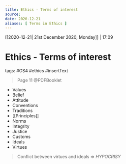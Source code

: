 ```yaml
---
title: Ethics - Terms of interest
source:
date: 2020-12-21
aliases: [ Terms in Ethics ]
---
```

[[2020-12-21| 21st December 2020, Monday]] | 17:09

# Ethics - Terms of interest
tags: #GS4 #ethics #insertText 

> Page 11 @PDFBooklet

- Values
- Belief
- Attitude
- Conventions
- Traditions
- [[Principles]]
- Norms
- Integrity
- Justice
- Customs
- Ideals
- Virtues

> Conflict between virtues and ideals => *HYPOCRISY*